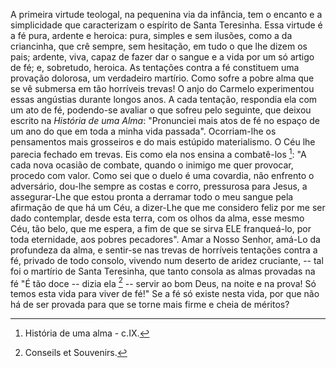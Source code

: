 
A primeira virtude teologal, na pequenina via da infância, tem o encanto e a simplicidade que caracterizam o espírito de Santa Teresinha. Essa virtude é a fé pura, ardente e heroica: pura, simples e sem ilusões, como a da criancinha, que crê sempre, sem hesitação, em tudo o que lhe dizem os pais; ardente, viva, capaz de fazer dar o sangue e a vida por um só artigo de fé; e, sobretudo, heroica. As tentações contra a fé constituem uma provação dolorosa, um verdadeiro martírio. Como sofre a pobre alma que se vê submersa em tão horríveis trevas! O anjo do Carmelo experimentou essas angústias durante longos anos. A cada tentação, respondia ela com um ato de fé, podendo-se avaliar o que sofreu pelo seguinte, que deixou escrito na *História de uma Alma*: "Pronunciei mais atos de fé no espaço de um ano do que em toda a minha vida passada". Ocorriam-lhe os pensamentos mais grosseiros e do mais estúpido materialismo. O Céu lhe parecia fechado em trevas. Eis como ela nos ensina a combatê-los [^1]: "A cada nova ocasião de combate, quando o inimigo me quer provocar, procedo com valor. Como sei que o duelo é uma covardia, não enfrento o adversário, dou-lhe sempre as costas e corro, pressurosa para Jesus, a assegurar-Lhe que estou pronta a derramar todo o meu sangue pela afirmação de que há um Céu, a dizer-Lhe que me considero feliz por me ser dado contemplar, desde esta terra, com os olhos da alma, esse mesmo Céu, tão belo, que me espera, a fim de que se sirva ELE franqueá-lo, por toda eternidade, aos pobres pecadores". Amar a Nosso Senhor, amá-Lo da profundeza da alma, e sentir-se nas trevas de horríveis tentações contra a fé, privado de todo consolo, vivendo num deserto de aridez cruciante, -- tal foi o martírio de Santa Teresinha, que tanto consola as almas provadas na fé "É tão doce -- dizia ela [^2] -- servir ao bom Deus, na noite e na prova! Só temos esta vida para viver de fé!" Se a fé só existe nesta vida, por que não há de ser provada para que se torne mais firme e cheia de méritos?



[^1]: História de uma alma - c.IX.
[^2]: Conseils et Souvenirs.